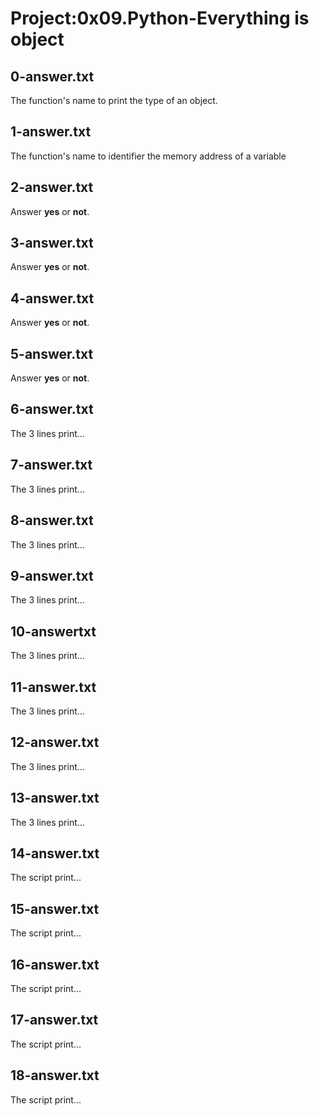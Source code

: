 # Project:0x09.Python-Everything is object

## 0-answer.txt

The function's name to print the type of an object.

## 1-answer.txt

The function's name to identifier the memory address of a variable

## 2-answer.txt

Answer **yes** or **not**.

## 3-answer.txt

Answer **yes** or **not**.

## 4-answer.txt

Answer **yes** or **not**.

## 5-answer.txt

Answer **yes** or **not**.

## 6-answer.txt

The 3 lines print...

## 7-answer.txt

The 3 lines print...

## 8-answer.txt

The 3 lines print...

## 9-answer.txt

The 3 lines print...

## 10-answertxt

The 3 lines print...

## 11-answer.txt

The 3 lines print...

## 12-answer.txt

The 3 lines print...

## 13-answer.txt

The 3 lines print...

## 14-answer.txt

The script print...

## 15-answer.txt

The script print...

## 16-answer.txt

The script print...

## 17-answer.txt

The script print...

## 18-answer.txt

The script print...

## 